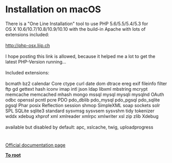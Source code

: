 # Installation on macOS




<div class="phpcode"><span class="html">
There is a &quot;One Line Installation&quot; tool to use PHP 5.6/5.5/5.4/5.3 for<br>OS X 10.6/10.7/10.8/10.9/10.10 with the build-in Apache with lots of extensions included:<br><br><a href="http://php-osx.liip.ch" rel="nofollow" target="_blank">http://php-osx.liip.ch</a><br><br>I hope posting this link is allowed, because it helped me a lot to get the latest PHP-Version running...<br><br>Included extensions:<br><br>bcmath bz2 calendar Core ctype curl date dom dtrace ereg exif fileinfo filter ftp gd gettext hash iconv imap intl json ldap libxml mbstring mcrypt memcache memcached mhash mongo mssql mysql mysqli mysqlnd OAuth odbc openssl pcntl pcre PDO pdo_dblib pdo_mysql pdo_pgsql pdo_sqlite pgsql Phar posix Reflection session shmop SimpleXML soap sockets solr SPL SQLite sqlite3 standard sysvmsg sysvsem sysvshm tidy tokenizer wddx xdebug xhprof xml xmlreader xmlrpc xmlwriter xsl zip zlib Xdebug<br><br>available but disabled by default: apc, xslcache, twig, uploadprogress</span>
</div>
  

#

[Official documentation page](https://www.php.net/manual/en/install.macosx.php)

**[To root](/README.md)**